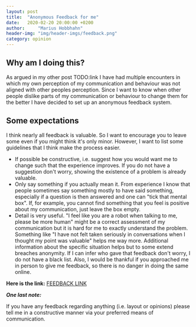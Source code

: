 ```yaml
---
layout: post
title:  "Anonymous Feedback for me"
date:   2020-02-20 20:00:00 +0200
author:     "Marius Hobbhahn"
header-img: "img/header-imgs/feedback.png"
category: opinion
---
```


## Why am I doing this?

As argued in my other post TODO:link I have had multiple encounters in which my own perception of my communication and behaviour was not aligned with other peoples perception. Since I want to know when other people dislike parts of my communication or behaviour to change them for the better I have decided to set up an anonymous feedback system. 

## Some expectations

I think nearly all feedback is valuable. So I want to encourage you to leave some even if you might think it's only minor. However, I want to list some guidelines that I think make the process easier.

- If possible be constructive, i.e. suggest how you would want me to change such that the experience improves. If you do not have a suggestion don't worry, showing the existence of a problem is already valuable. 
- Only say something if you actually mean it. From experience I know that people sometimes say something mostly to have said something, especially if a question is then answered and one can "tick that mental box". If, for example, you cannot find something that you feel is positive about my communication, just leave the box empty. 
- Detail is very useful. "I feel like you are a robot when talking to me, please be more human" might be a correct assessment of my communication but it is hard for me to exactly understand the problem. Something like "I have not felt taken seriously in conversations when I thought my point was valuable" helps me way more. Additional information about the specific situation helps but to some extend breaches anonymity. If I can infer who gave that feedback don't worry, I do not have a black list. Also, I would be thankful if you approached me in person to give me feedback, so there is no danger in doing the same online. 

**Here is the link:** <a href='https://forms.gle/yYHPGXi4mzU5Vr9X6'>FEEDBACK LINK</a>


***One last note:***

If you have any feedback regarding anything (i.e. layout or opinions) please tell me in a constructive manner via your preferred means of communication.

